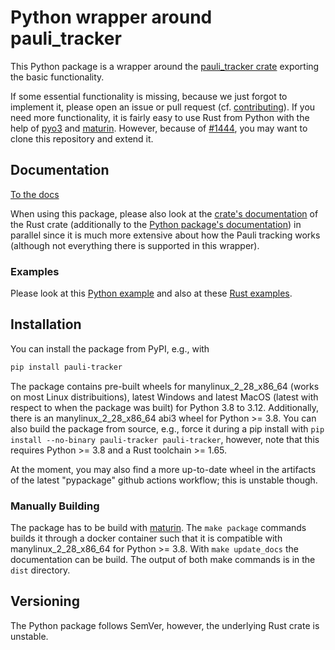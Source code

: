 # Python wrapper around pauli_tracker

This Python package is a wrapper around the [pauli_tracker crate] exporting the basic
functionality.

If some essential functionality is missing, because we just forgot to implement it, please
open an issue or pull request (cf. [contributing]). If you need more functionality, it is
fairly easy to use Rust from Python with the help of [pyo3] and [maturin]. However,
because of [#1444], you may want to clone this repository and extend it.

## Documentation

[To the docs]

When using this package, please also look at the [crate's documentation] of the Rust
crate (additionally to the [Python package's documentation]) in parallel since it is much
more extensive about how the Pauli tracking works (although not everything there is
supported in this wrapper).

### Examples

Please look at this [Python example] and also at these [Rust examples].

## Installation

You can install the package from PyPI, e.g., with
```bash
pip install pauli-tracker
```
The package contains pre-built wheels for manylinux\_2\_28\_x86\_64 (works on most Linux
distribuitions), latest Windows and latest MacOS (latest with respect to when the package
was built) for Python 3.8 to 3.12. Additionally, there is an manylinux\_2\_28\_x86\_64
abi3 wheel for Python >= 3.8. You can also build the package from source, e.g., force it
during a pip install with `pip install --no-binary pauli-tracker pauli-tracker`, however,
note that this requires Python >= 3.8 and a Rust toolchain >= 1.65.

At the moment, you may also find a more up-to-date wheel in the artifacts of the latest
"pypackage" github actions workflow; this is unstable though.

### Manually Building

The package has to be build with [maturin]. The `make package` commands builds it through
a docker container such that it is compatible with manylinux\_2\_28\_x86\_64 for Python >=
3.8. With `make update_docs` the documentation can be build. The output of both make
commands is in the `dist` directory.

## Versioning

The Python package follows SemVer, however, the underlying Rust crate is unstable.

[crate's documentation]: https://docs.rs/pauli_tracker/latest/pauli_tracker/
[contributing]: https://github.com/taeruh/pauli_tracker/blob/main/CONTRIBUTING.md
[manylinux]: https://github.com/pypa/manylinux
[maturin]: https://github.com/PyO3/maturin
[pauli_tracker crate]: https://github.com/taeruh/pauli_tracker/tree/main/pauli_tracker
[pyo3]: https://github.com/PyO3/pyo3
[Python example]: https://taeruh.github.io/pauli_tracker/#example-usage
[Python package's documentation]: https://taeruh.github.io/pauli_tracker/
[Rust examples]: https://docs.rs/pauli_tracker/latest/pauli_tracker/#examples
[To the docs]: https://taeruh.github.io/pauli_tracker/
[#1444]: https://github.com/PyO3/pyo3/issues/1444
